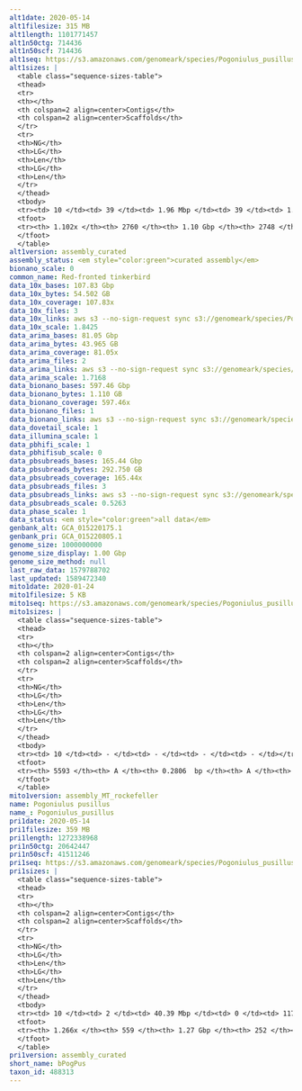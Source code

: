 ```yaml
---
alt1date: 2020-05-14
alt1filesize: 315 MB
alt1length: 1101771457
alt1n50ctg: 714436
alt1n50scf: 714436
alt1seq: https://s3.amazonaws.com/genomeark/species/Pogoniulus_pusillus/bPogPus1/assembly_curated/bPogPus1.alt.cur.20200514.fasta.gz
alt1sizes: |
  <table class="sequence-sizes-table">
  <thead>
  <tr>
  <th></th>
  <th colspan=2 align=center>Contigs</th>
  <th colspan=2 align=center>Scaffolds</th>
  </tr>
  <tr>
  <th>NG</th>
  <th>LG</th>
  <th>Len</th>
  <th>LG</th>
  <th>Len</th>
  </tr>
  </thead>
  <tbody>
  <tr><td> 10 </td><td> 39 </td><td> 1.96 Mbp </td><td> 39 </td><td> 1.96 Mbp </td></tr>  <tr><td> 20 </td><td> 100 </td><td> 1.41 Mbp </td><td> 100 </td><td> 1.41 Mbp </td></tr>  <tr><td> 30 </td><td> 181 </td><td> 1.10 Mbp </td><td> 181 </td><td> 1.10 Mbp </td></tr>  <tr><td> 40 </td><td> 283 </td><td> 0.87 Mbp </td><td> 283 </td><td> 0.87 Mbp </td></tr>  <tr style="background-color:#cccccc;"><td> 50 </td><td> 411 </td><td> 0.71 Mbp </td><td> 411 </td><td> 0.71 Mbp </td></tr>  <tr><td> 60 </td><td> 565 </td><td> 0.59 Mbp </td><td> 565 </td><td> 0.59 Mbp </td></tr>  <tr><td> 70 </td><td> 751 </td><td> 0.49 Mbp </td><td> 751 </td><td> 0.49 Mbp </td></tr>  <tr><td> 80 </td><td> 979 </td><td> 0.40 Mbp </td><td> 979 </td><td> 0.40 Mbp </td></tr>  <tr><td> 90 </td><td> 1270 </td><td> 0.30 Mbp </td><td> 1269 </td><td> 0.30 Mbp </td></tr>  <tr><td> 100 </td><td> 1683 </td><td> 0.19 Mbp </td><td> 1682 </td><td> 0.19 Mbp </td></tr>  </tbody>
  <tfoot>
  <tr><th> 1.102x </th><th> 2760 </th><th> 1.10 Gbp </th><th> 2748 </th><th> 1.10 Gbp </th></tr>
  </tfoot>
  </table>
alt1version: assembly_curated
assembly_status: <em style="color:green">curated assembly</em>
bionano_scale: 0
common_name: Red-fronted tinkerbird
data_10x_bases: 107.83 Gbp
data_10x_bytes: 54.502 GB
data_10x_coverage: 107.83x
data_10x_files: 3
data_10x_links: aws s3 --no-sign-request sync s3://genomeark/species/Pogoniulus_pusillus/bPogPus1/genomic_data/10x/ .<br>
data_10x_scale: 1.8425
data_arima_bases: 81.05 Gbp
data_arima_bytes: 43.965 GB
data_arima_coverage: 81.05x
data_arima_files: 2
data_arima_links: aws s3 --no-sign-request sync s3://genomeark/species/Pogoniulus_pusillus/bPogPus1/genomic_data/arima/ .<br>
data_arima_scale: 1.7168
data_bionano_bases: 597.46 Gbp
data_bionano_bytes: 1.110 GB
data_bionano_coverage: 597.46x
data_bionano_files: 1
data_bionano_links: aws s3 --no-sign-request sync s3://genomeark/species/Pogoniulus_pusillus/bPogPus1/genomic_data/bionano/ .<br>
data_dovetail_scale: 1
data_illumina_scale: 1
data_pbhifi_scale: 1
data_pbhifisub_scale: 0
data_pbsubreads_bases: 165.44 Gbp
data_pbsubreads_bytes: 292.750 GB
data_pbsubreads_coverage: 165.44x
data_pbsubreads_files: 3
data_pbsubreads_links: aws s3 --no-sign-request sync s3://genomeark/species/Pogoniulus_pusillus/bPogPus1/genomic_data/pacbio/ . --exclude "*ccs*bam*"<br>
data_pbsubreads_scale: 0.5263
data_phase_scale: 1
data_status: <em style="color:green">all data</em>
genbank_alt: GCA_015220175.1
genbank_pri: GCA_015220805.1
genome_size: 1000000000
genome_size_display: 1.00 Gbp
genome_size_method: null
last_raw_data: 1579788702
last_updated: 1589472340
mito1date: 2020-01-24
mito1filesize: 5 KB
mito1seq: https://s3.amazonaws.com/genomeark/species/Pogoniulus_pusillus/bPogPus1/assembly_MT_rockefeller/bPogPus1.MT.20200124.fasta.gz
mito1sizes: |
  <table class="sequence-sizes-table">
  <thead>
  <tr>
  <th></th>
  <th colspan=2 align=center>Contigs</th>
  <th colspan=2 align=center>Scaffolds</th>
  </tr>
  <tr>
  <th>NG</th>
  <th>LG</th>
  <th>Len</th>
  <th>LG</th>
  <th>Len</th>
  </tr>
  </thead>
  <tbody>
  <tr><td> 10 </td><td> - </td><td> - </td><td> - </td><td> - </td></tr>  <tr><td> 20 </td><td> - </td><td> - </td><td> - </td><td> - </td></tr>  <tr><td> 30 </td><td> - </td><td> - </td><td> - </td><td> - </td></tr>  <tr><td> 40 </td><td> - </td><td> - </td><td> - </td><td> - </td></tr>  <tr style="background-color:#cccccc;"><td> 50 </td><td> - </td><td style="background-color:#ff8888;"> - </td><td> - </td><td style="background-color:#ff8888;"> - </td></tr>  <tr><td> 60 </td><td> - </td><td> - </td><td> - </td><td> - </td></tr>  <tr><td> 70 </td><td> - </td><td> - </td><td> - </td><td> - </td></tr>  <tr><td> 80 </td><td> - </td><td> - </td><td> - </td><td> - </td></tr>  <tr><td> 90 </td><td> - </td><td> - </td><td> - </td><td> - </td></tr>  <tr><td> 100 </td><td> - </td><td> - </td><td> - </td><td> - </td></tr>  </tbody>
  <tfoot>
  <tr><th> 5593 </th><th> A </th><th> 0.2806  bp </th><th> A </th><th> 0.2806  bp </th></tr>
  </tfoot>
  </table>
mito1version: assembly_MT_rockefeller
name: Pogoniulus pusillus
name_: Pogoniulus_pusillus
pri1date: 2020-05-14
pri1filesize: 359 MB
pri1length: 1272338968
pri1n50ctg: 20642447
pri1n50scf: 41511246
pri1seq: https://s3.amazonaws.com/genomeark/species/Pogoniulus_pusillus/bPogPus1/assembly_curated/bPogPus1.pri.cur.20200514.fasta.gz
pri1sizes: |
  <table class="sequence-sizes-table">
  <thead>
  <tr>
  <th></th>
  <th colspan=2 align=center>Contigs</th>
  <th colspan=2 align=center>Scaffolds</th>
  </tr>
  <tr>
  <th>NG</th>
  <th>LG</th>
  <th>Len</th>
  <th>LG</th>
  <th>Len</th>
  </tr>
  </thead>
  <tbody>
  <tr><td> 10 </td><td> 2 </td><td> 40.39 Mbp </td><td> 0 </td><td> 117.91 Mbp </td></tr>  <tr><td> 20 </td><td> 5 </td><td> 30.97 Mbp </td><td> 2 </td><td> 50.46 Mbp </td></tr>  <tr><td> 30 </td><td> 8 </td><td> 28.01 Mbp </td><td> 4 </td><td> 49.02 Mbp </td></tr>  <tr><td> 40 </td><td> 12 </td><td> 21.81 Mbp </td><td> 6 </td><td> 48.03 Mbp </td></tr>  <tr style="background-color:#cccccc;"><td> 50 </td><td> 17 </td><td style="background-color:#88ff88;"> 20.64 Mbp </td><td> 8 </td><td style="background-color:#88ff88;"> 41.51 Mbp </td></tr>  <tr><td> 60 </td><td> 22 </td><td> 18.25 Mbp </td><td> 11 </td><td> 34.65 Mbp </td></tr>  <tr><td> 70 </td><td> 28 </td><td> 15.34 Mbp </td><td> 14 </td><td> 32.53 Mbp </td></tr>  <tr><td> 80 </td><td> 35 </td><td> 11.60 Mbp </td><td> 18 </td><td> 25.07 Mbp </td></tr>  <tr><td> 90 </td><td> 45 </td><td> 9.21 Mbp </td><td> 22 </td><td> 23.07 Mbp </td></tr>  <tr><td> 100 </td><td> 58 </td><td> 6.30 Mbp </td><td> 26 </td><td> 20.83 Mbp </td></tr>  </tbody>
  <tfoot>
  <tr><th> 1.266x </th><th> 559 </th><th> 1.27 Gbp </th><th> 252 </th><th> 1.27 Gbp </th></tr>
  </tfoot>
  </table>
pri1version: assembly_curated
short_name: bPogPus
taxon_id: 488313
---
```

